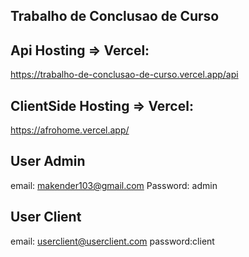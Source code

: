 ## Trabalho de Conclusao de Curso

##  Api Hosting => Vercel: 
https://trabalho-de-conclusao-de-curso.vercel.app/api

## ClientSide Hosting => Vercel: 
https://afrohome.vercel.app/


## User Admin
email: makender103@gmail.com
Password: admin


## User Client
email: userclient@userclient.com
password:client
